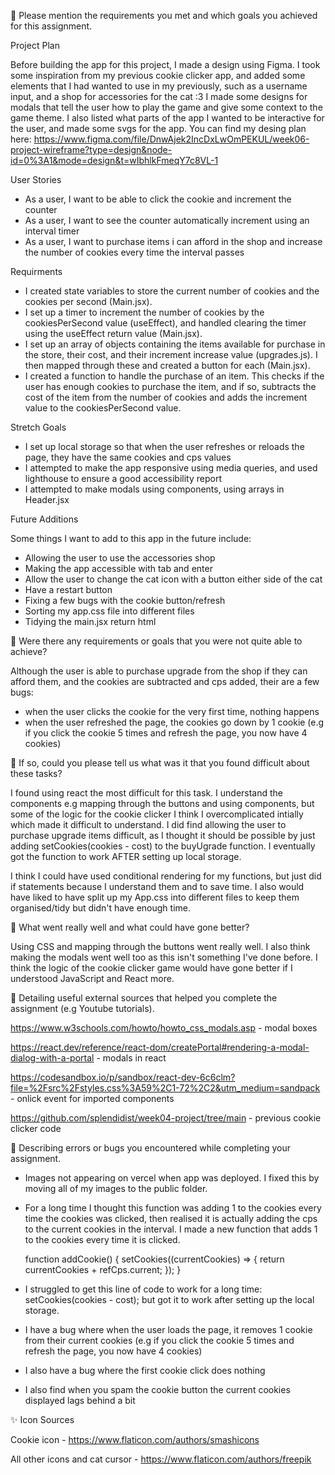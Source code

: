 🎯 Please mention the requirements you met and which goals you achieved for this assignment.

Project Plan

Before building the app for this project, I made a design using Figma. I took some inspiration from my previous cookie clicker app, and added some elements that I had wanted to use in my previously, such as a username input, and a shop for accessories for the cat :3 I made some designs for modals that tell the user how to play the game and give some context to the game theme. I also listed what parts of the app I wanted to be interactive for the user, and made some svgs for the app. You can find my desing plan here:
https://www.figma.com/file/DnwAjek2IncDxLwOmPEKUL/week06-project-wireframe?type=design&node-id=0%3A1&mode=design&t=wIbhlkFmeqY7c8VL-1

User Stories

- As a user, I want to be able to click the cookie and increment the counter
- As a user, I want to see the counter automatically increment using an interval timer
- As a user, I want to purchase items i can afford in the shop and increase the number of cookies every time the interval passes

Requirments

- I created state variables to store the current number of cookies and the cookies per second (Main.jsx).
- I set up a timer to increment the number of cookies by the cookiesPerSecond value (useEffect), and handled clearing the timer using the useEffect return value (Main.jsx).
- I set up an array of objects containing the items available for purchase in the store, their cost, and their increment increase value (upgrades.js). I then mapped through these and created a button for each (Main.jsx).
- I created a function to handle the purchase of an item. This checks if the user has enough cookies to purchase the item, and if so, subtracts the cost of the item from the number of cookies and adds the increment value to the cookiesPerSecond value.

Stretch Goals

- I set up local storage so that when the user refreshes or reloads the page, they have the same cookies and cps values
- I attempted to make the app responsive using media queries, and used lighthouse to ensure a good accessibility report
- I attempted to make modals using components, using arrays in Header.jsx

Future Additions

Some things I want to add to this app in the future include:

- Allowing the user to use the accessories shop
- Making the app accessible with tab and enter
- Allow the user to change the cat icon with a button either side of the cat
- Have a restart button
- Fixing a few bugs with the cookie button/refresh
- Sorting my app.css file into different files
- Tidying the main.jsx return html

🎯 Were there any requirements or goals that you were not quite able to achieve?

Although the user is able to purchase upgrade from the shop if they can afford them, and the cookies are subtracted and cps added, their are a few bugs:

- when the user clicks the cookie for the very first time, nothing happens
- when the user refreshed the page, the cookies go down by 1 cookie (e.g if you click the cookie 5 times and refresh the page, you now have 4 cookies)

🎯 If so, could you please tell us what was it that you found difficult about these tasks?

I found using react the most difficult for this task. I understand the components e.g mapping through the buttons and using components, but some of the logic for the cookie clicker I think I overcomplicated intially which made it difficult to understand. I did find allowing the user to purchase upgrade items difficult, as I thought it should be possible by just adding setCookies(cookies - cost) to the buyUgrade function. I eventually got the function to work AFTER setting up local storage.

I think I could have used conditional rendering for my functions, but just did if statements because I understand them and to save time. I also would have liked to have split up my App.css into different files to keep them organised/tidy but didn't have enough time.

🍪 What went really well and what could have gone better?

Using CSS and mapping through the buttons went really well. I also think making the modals went well too as this isn't something I've done before. I think the logic of the cookie clicker game would have gone better if I understood JavaScript and React more.

🍪 Detailing useful external sources that helped you complete the assignment (e.g Youtube tutorials).

https://www.w3schools.com/howto/howto_css_modals.asp - modal boxes

https://react.dev/reference/react-dom/createPortal#rendering-a-modal-dialog-with-a-portal - modals in react

https://codesandbox.io/p/sandbox/react-dev-6c6clm?file=%2Fsrc%2Fstyles.css%3A59%2C1-72%2C2&utm_medium=sandpack - onlick event for imported components

https://github.com/splendidist/week04-project/tree/main - previous cookie clicker code

🍪 Describing errors or bugs you encountered while completing your assignment.

- Images not appearing on vercel when app was deployed. I fixed this by moving all of my images to the public folder.
- For a long time I thought this function was adding 1 to the cookies every time the cookies was clicked, then realised it is actually adding the cps to the current cookies in the interval. I made a new function that adds 1 to the cookies every time it is clicked.

  function addCookie() {
  setCookies((currentCookies) => {
  return currentCookies + refCps.current;
  });
  }

- I struggled to get this line of code to work for a long time: setCookies(cookies - cost); but got it to work after setting up the local storage.
- I have a bug where when the user loads the page, it removes 1 cookie from their current cookies (e.g if you click the cookie 5 times and refresh the page, you now have 4 cookies)
- I also have a bug where the first cookie click does nothing
- I also find when you spam the cookie button the current cookies displayed lags behind a bit

✨ Icon Sources

Cookie icon - https://www.flaticon.com/authors/smashicons

All other icons and cat cursor - https://www.flaticon.com/authors/freepik
